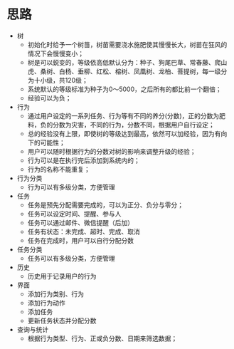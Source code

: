 # 思路
* 树
    * 初始化时给予一个树苗，树苗需要浇水施肥使其慢慢长大，树苗在狂风的情况下会慢慢变小；
    * 树是可以蜕变的，等级依高低默认分为：种子、狗尾巴草、常春藤、爬山虎、桑树、白杨、垂柳、红松、榕树、凤凰树、龙柏、菩提树，每一级分为十小级，共120级；
    * 系统默认的等级标准为种子为0～5000，之后所有的都比前一个翻倍；
    * 经验可以为负；
* 行为
    * 通过用户设定的一系列任务、行为等有不同的养分(分数)，正的分数为肥料，负的分数为灾害，不同的行为，分数不同，根据用户自行设定；
    * 总的经验没有上限，即使树的等级达到最高，依然可以加经验，因为有向下的可能性；
    * 用户可以随时根据行为的分数对树的影响来调整升级的经验；
    * 行为可以是在执行完后添加到系统内的；
    * 行为的名称不能重复；
* 行为分类
    * 行为可以有多级分类，方便管理
* 任务
    * 任务是预先分配需要完成的，可以为正分、负分与零分；
    * 任务可以设定时间、提醒、参与人
    * 任务可以通过邮件、微信提醒（后加）
    * 任务有状态：未完成、超时、完成、取消
    * 任务在完成时，用户可以自行分配分数
* 任务分类
    * 任务可以有多级分类，方便管理
* 历史
    * 历史用于记录用户的行为
* 界面
    * 添加行为类别、行为
    * 添加行为动作
    * 添加任务
    * 更新任务状态并分配分数
* 查询与统计
    * 根据行为类型、行为、正或负分数、日期来筛选数据；
